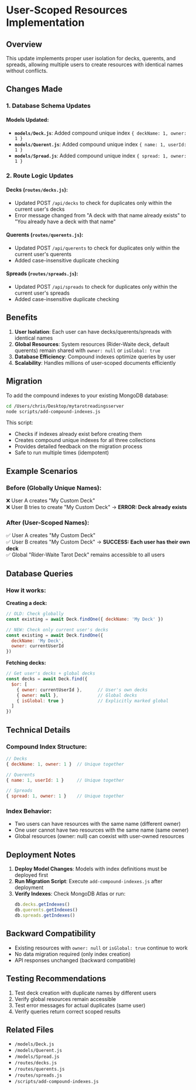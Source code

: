 # User-Scoped Resources Implementation

## Overview
This update implements proper user isolation for decks, querents, and spreads, allowing multiple users to create resources with identical names without conflicts.

## Changes Made

### 1. Database Schema Updates

#### Models Updated:
- **`models/Deck.js`**: Added compound unique index `{ deckName: 1, owner: 1 }`
- **`models/Querent.js`**: Added compound unique index `{ name: 1, userId: 1 }`
- **`models/Spread.js`**: Added compound unique index `{ spread: 1, owner: 1 }`

### 2. Route Logic Updates

#### Decks (`routes/decks.js`):
- Updated POST `/api/decks` to check for duplicates only within the current user's decks
- Error message changed from "A deck with that name already exists" to "You already have a deck with that name"

#### Querents (`routes/querents.js`):
- Updated POST `/api/querents` to check for duplicates only within the current user's querents
- Added case-insensitive duplicate checking

#### Spreads (`routes/spreads.js`):
- Updated POST `/api/spreads` to check for duplicates only within the current user's spreads
- Added case-insensitive duplicate checking

## Benefits

1. **User Isolation**: Each user can have decks/querents/spreads with identical names
2. **Global Resources**: System resources (Rider-Waite deck, default querents) remain shared with `owner: null` or `isGlobal: true`
3. **Database Efficiency**: Compound indexes optimize queries by user
4. **Scalability**: Handles millions of user-scoped documents efficiently

## Migration

To add the compound indexes to your existing MongoDB database:

```bash
cd /Users/chris/Desktop/mytarotreadingsserver
node scripts/add-compound-indexes.js
```

This script:
- Checks if indexes already exist before creating them
- Creates compound unique indexes for all three collections
- Provides detailed feedback on the migration process
- Safe to run multiple times (idempotent)

## Example Scenarios

### Before (Globally Unique Names):
❌ User A creates "My Custom Deck"  
❌ User B tries to create "My Custom Deck" → **ERROR: Deck already exists**

### After (User-Scoped Names):
✅ User A creates "My Custom Deck"  
✅ User B creates "My Custom Deck" → **SUCCESS: Each user has their own deck**  
✅ Global "Rider-Waite Tarot Deck" remains accessible to all users

## Database Queries

### How it works:

**Creating a deck:**
```javascript
// OLD: Check globally
const existing = await Deck.findOne({ deckName: 'My Deck' })

// NEW: Check only current user's decks
const existing = await Deck.findOne({ 
  deckName: 'My Deck',
  owner: currentUserId 
})
```

**Fetching decks:**
```javascript
// Get user's decks + global decks
const decks = await Deck.find({
  $or: [
    { owner: currentUserId },      // User's own decks
    { owner: null },               // Global decks
    { isGlobal: true }             // Explicitly marked global
  ]
})
```

## Technical Details

### Compound Index Structure:
```javascript
// Decks
{ deckName: 1, owner: 1 }  // Unique together

// Querents  
{ name: 1, userId: 1 }     // Unique together

// Spreads
{ spread: 1, owner: 1 }    // Unique together
```

### Index Behavior:
- Two users can have resources with the same name (different owner)
- One user cannot have two resources with the same name (same owner)
- Global resources (owner: null) can coexist with user-owned resources

## Deployment Notes

1. **Deploy Model Changes**: Models with index definitions must be deployed first
2. **Run Migration Script**: Execute `add-compound-indexes.js` after deployment
3. **Verify Indexes**: Check MongoDB Atlas or run:
   ```javascript
   db.decks.getIndexes()
   db.querents.getIndexes()
   db.spreads.getIndexes()
   ```

## Backward Compatibility

- Existing resources with `owner: null` or `isGlobal: true` continue to work
- No data migration required (only index creation)
- API responses unchanged (backward compatible)

## Testing Recommendations

1. Test deck creation with duplicate names by different users
2. Verify global resources remain accessible
3. Test error messages for actual duplicates (same user)
4. Verify queries return correct scoped results

## Related Files

- `/models/Deck.js`
- `/models/Querent.js`
- `/models/Spread.js`
- `/routes/decks.js`
- `/routes/querents.js`
- `/routes/spreads.js`
- `/scripts/add-compound-indexes.js`

